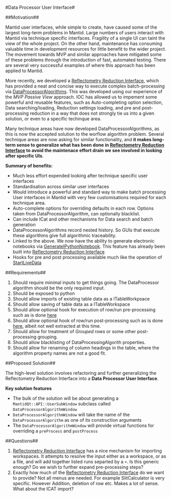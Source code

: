 #Data Processor User Interface#

##Motivation##

Mantid user interfaces, while simple to create, have caused some of the largest long-term problems in Mantid. Large numbers of users interact with Mantid via technique specific interfaces. Fragility of a single UI can taint the view of the whole project. On the other hand, maintenance has consuming valuable time in development resources for little benefit to the wider project. The movement towards MVP and similar approaches have mitigated some of these problems through the introduction of fast, automated testing. There are several very successful examples of where this approach has been applied to Mantid.

More recently, we developed a [Reflectometry Reduction Interface](http://docs.mantidproject.org/nightly/interfaces/ISIS_Reflectometry.html), which has provided a neat and concise way to execute complex batch-processing via [DataProcessorAlgorithms](http://doxygen.mantidproject.org/nightly/dd/ddc/classMantid_1_1API_1_1DataProcessorAlgorithm.html). This was developed using our experience of the *MVP Passive View* approach. IOC has allowed us to impement some powerful and reusable features, such as Auto-completing option selection, Data searching/loading, Reduction settings loading, and pre and post-processing reduction in a way that does not strongly tie us into a given solution, or even to a specific techinque area.

Many technique areas have now developed DataProcessorAlgorithms, as this is now the accepted solution to the worflow algorithm problem. Several technique areas are now asking for similar functionality, and **it makes long-term sense to generalize what has been done in [Reflectometry Reduction Interface](http://docs.mantidproject.org/nightly/interfaces/ISIS_Reflectometry.html) to avoid the maintenace effort drain we see involved in looking after specific UIs**.

**Summary of benefits:**

* Much less effort expended looking after technique specific user interfaces
* Standardisation across similar user interfaces
* Would introduce a powerful and standard way to make batch processing User interfaces in Mantid with very few customisations required for each technique area.
* Auto-complete options for overriding defaults in each row. Options taken from DataProcessorAlgorithm, can optionally blacklist.
* Can include ICat and other mechanisms for Data search and batch generation
* DataProcessorAlgorithms record nested history. So GUIs that execute these algorithms give full algorithmic traceability.
* Linked to the above. We now have the ability to generate electronic notebooks via [GenerateIPythonNotebook](http://docs.mantidproject.org/nightly/algorithms/GenerateIPythonNotebook-v1.html). This feature has already been built into [Reflectometry Reduction Interface](http://docs.mantidproject.org/nightly/interfaces/ISIS_Reflectometry.html)
* Hooks for pre and post processing available much like the operation of [StartLiveData](http://docs.mantidproject.org/nightly/algorithms/StartLiveData-v1.html)

##Requirements##

1. Should require minimal inputs to get things going. The DataProcessor algorithm should be the only required input.
1. Should be exposed to python
1. Should allow imports of existing table data as a ITableWorkpsace
1. Should allow saving of table data as a ITableWorkspace
1. Should allow optional hook for execution of row/run pre-processing such as is done [here](https://github.com/mantidproject/mantid/blob/master/MantidQt/CustomInterfaces/src/ReflMainViewPresenter.cpp#L545)
1. Should allow optional hook of row/run post-processing such as is done [here](https://github.com/mantidproject/mantid/blob/master/MantidQt/CustomInterfaces/src/ReflMainViewPresenter.cpp#L705:L717), albeit not well extracted at this time.
1. Should allow for treatment of *Grouped rows* or some other post-processing grouping.
1. Should allow blacklisting of DataProcessingAlgorith properties.
1. Should allow for renaming of column headings in the table, where the algorithm property names are not a good fit.


##Proposed Solution##

The high-level solution involves refactoring and further generalizing the Reflectometry Reduction Interface into a **Data Processor User Interface**.

**Key solution features**
* The bulk of the solution will be about generating a `MantidQt::API::UserSubWindow` subclass called `DataProcessorAlgorithmWindow`  
* `DataProcessorAlgorithmWindow`  will take the name of the `DataProcessorAlgorithm` as one of its construction arguments
* The `DataProcessorAlgorithmWindow` will provide virtual functions for overriding a `preProcess` and `postProcess` 


##Questions##

1. [Reflectometry Reduction Interface](http://docs.mantidproject.org/nightly/interfaces/ISIS_Reflectometry.html) has a nice mechanism for importing workspaces. It attempts to resolve the input either as a workspace, or as a file, and will add together listed runs separted by a `+`. Is this generic enough? Do we wish to further expand pre-processing steps?
2. Exactly how much of the [Reflectometry Reduction Interface](http://docs.mantidproject.org/nightly/interfaces/ISIS_Reflectometry.html) do we want to provide? Not all menus are needed. For example SlitCalculator is very specific. However Addition, deletion of row etc. Makes a lot of sense. What about the ICAT import?


